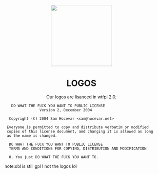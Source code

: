    <div align="center">

 <img height="200" src="https://openbotlist.glitch.me/static/logos/obltext.svg"/>
 
 
# LOGOS

Our logos are lisanced in wtfpl 2.0;
</div>
       
       DO WHAT THE FUCK YOU WANT TO PUBLIC LICENSE 
                    Version 2, December 2004 

      Copyright (C) 2004 Sam Hocevar <sam@hocevar.net> 

     Everyone is permitted to copy and distribute verbatim or modified 
     copies of this license document, and changing it is allowed as long 
     as the name is changed. 

      DO WHAT THE FUCK YOU WANT TO PUBLIC LICENSE 
      TERMS AND CONDITIONS FOR COPYING, DISTRIBUTION AND MODIFICATION 

      0. You just DO WHAT THE FUCK YOU WANT TO.
      
  note:obl is still gpl ! not the logos lol
